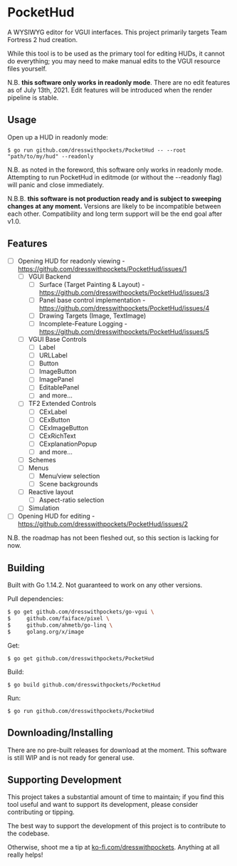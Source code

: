 # PocketHud

A WYSIWYG editor for VGUI interfaces. This project primarily targets Team Fortress 2 hud creation.

While this tool is to be used as the primary tool for editing HUDs, it cannot do everything; you may need to make manual edits to the VGUI resource files yourself.

N.B. **this software only works in readonly mode**. There are no edit features as of July 13th, 2021. Edit features will be introduced when the render pipeline is stable.

## Usage

Open up a HUD in readonly mode:
```shell
$ go run github.com/dresswithpockets/PocketHud -- --root "path/to/my/hud" --readonly
```

N.B. as noted in the foreword, this software only works in readonly mode. Attempting to run PocketHud in editmode (or without the --readonly flag) will panic and close immediately.

N.B.B. **this software is not production ready and is subject to sweeping changes at any moment.** Versions are likely to be incompatible between each other. Compatibility and long term support will be the end goal after v1.0.

## Features

- [ ] Opening HUD for readonly viewing - https://github.com/dresswithpockets/PocketHud/issues/1
    - [ ] VGUI Backend
        - [ ] Surface (Target Painting & Layout) - https://github.com/dresswithpockets/PocketHud/issues/3
        - [ ] Panel base control implementation - https://github.com/dresswithpockets/PocketHud/issues/4
        - [ ] Drawing Targets (Image, TextImage)
        - [ ] Incomplete-Feature Logging - https://github.com/dresswithpockets/PocketHud/issues/5
    - [ ] VGUI Base Controls
        - [ ] Label
        - [ ] URLLabel
        - [ ] Button
        - [ ] ImageButton
        - [ ] ImagePanel
        - [ ] EditablePanel
        - [ ] and more...
    - [ ] TF2 Extended Controls
        - [ ] CExLabel
        - [ ] CExButton
        - [ ] CExImageButton
        - [ ] CExRichText
        - [ ] CExplanationPopup
        - [ ] and more...
    - [ ] Schemes
    - [ ] Menus
        - [ ] Menu/view selection
        - [ ] Scene backgrounds
    - [ ] Reactive layout
        - [ ] Aspect-ratio selection
    - [ ] Simulation
- [ ] Opening HUD for editing - https://github.com/dresswithpockets/PocketHud/issues/2

N.B. the roadmap has not been fleshed out, so this section is lacking for now.

## Building
Built with Go 1.14.2. Not guaranteed to work on any other versions.

Pull dependencies:

```sh
$ go get github.com/dresswithpockets/go-vgui \
$     github.com/faiface/pixel \
$     github.com/ahmetb/go-linq \
$     golang.org/x/image
```

Get:
```shell
$ go get github.com/dresswithpockets/PocketHud
```

Build:
```shell
$ go build github.com/dresswithpockets/PocketHud
```

Run:
```shell
$ go run github.com/dresswithpockets/PocketHud
```

## Downloading/Installing

There are no pre-built releases for download at the moment. This software is still WIP and is not ready for general use.

## Supporting Development

This project takes a substantial amount of time to maintain; if you find this tool useful and want to support its development, please consider contributing or tipping.

The best way to support the development of this project is to contribute to the codebase.

Otherwise, shoot me a tip at [ko-fi.com/dresswithpockets](https://ko-fi.com/dresswithpockets). Anything at all really helps!
